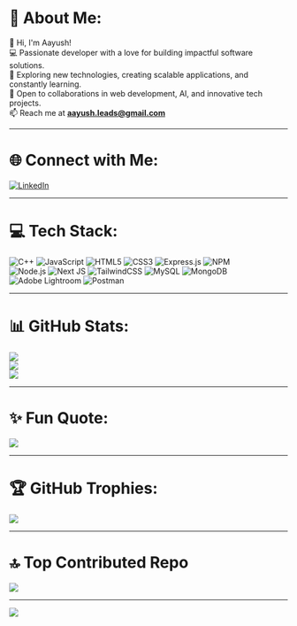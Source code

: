 # 💫 About Me:
👋 Hi, I'm Aayush!  
💻 Passionate developer with a love for building impactful software solutions.  
🚀 Exploring new technologies, creating scalable applications, and constantly learning.  
🤝 Open to collaborations in web development, AI, and innovative tech projects.  
📫 Reach me at **aayush.leads@gmail.com**  

---

# 🌐 Connect with Me: 
[![LinkedIn](https://img.shields.io/badge/LinkedIn-%230077B5.svg?style=for-the-badge&logo=linkedin&logoColor=white)](www.linkedin.com/in/aayush-innovatesss)  

---

# 💻 Tech Stack:
![C++](https://img.shields.io/badge/C++-00599C?style=for-the-badge&logo=cplusplus&logoColor=white) 
![JavaScript](https://img.shields.io/badge/JavaScript-323330?style=for-the-badge&logo=javascript&logoColor=F7DF1E) 
![HTML5](https://img.shields.io/badge/HTML5-E34F26?style=for-the-badge&logo=html5&logoColor=white) 
![CSS3](https://img.shields.io/badge/CSS3-1572B6?style=for-the-badge&logo=css3&logoColor=white) 
![Express.js](https://img.shields.io/badge/Express.js-404D59?style=for-the-badge) 
![NPM](https://img.shields.io/badge/NPM-CB3837?style=for-the-badge&logo=npm&logoColor=white)  
![Node.js](https://img.shields.io/badge/Node.js-43853D?style=for-the-badge&logo=node.js&logoColor=white) 
![Next JS](https://img.shields.io/badge/Next.js-000000?style=for-the-badge&logo=nextdotjs&logoColor=white) 
![TailwindCSS](https://img.shields.io/badge/TailwindCSS-06B6D4?style=for-the-badge&logo=tailwindcss&logoColor=white) 
![MySQL](https://img.shields.io/badge/MySQL-4479A1?style=for-the-badge&logo=mysql&logoColor=white) 
![MongoDB](https://img.shields.io/badge/MongoDB-4EA94B?style=for-the-badge&logo=mongodb&logoColor=white)  
![Adobe Lightroom](https://img.shields.io/badge/Adobe%20Lightroom-31A8FF?style=for-the-badge&logo=adobe-lightroom&logoColor=white) 
![Postman](https://img.shields.io/badge/Postman-FF6C37?style=for-the-badge&logo=postman&logoColor=white)  

---

# 📊 GitHub Stats:
![](https://github-readme-stats.vercel.app/api?username=Aayush-innovates&theme=tokyonight&hide_border=false&include_all_commits=true&count_private=true)  
![](https://github-readme-streak-stats.herokuapp.com/?user=Aayush-innovates&theme=tokyonight&hide_border=false)  
![](https://github-readme-stats.vercel.app/api/top-langs/?username=Aayush-innovates&theme=tokyonight&hide_border=false&layout=compact)  

---

# ✨ Fun Quote:
![](https://quotes-github-readme.vercel.app/api?type=horizontal&theme=radical)

---

# 🏆 GitHub Trophies:
![](https://github-profile-trophy.vercel.app/?username=yourusername&theme=dracula&no-frame=false&no-bg=false&margin-w=4)

---

# 🔝 Top Contributed Repo
![](https://github-contributor-stats.vercel.app/api?username=Aayush-innovates&limit=5&theme=tokyonight&combine_all_yearly_contributions=true)

---
[![](https://visitcount.itsvg.in/api?id=yourusername&icon=0&color=6)](https://visitcount.itsvg.in)
